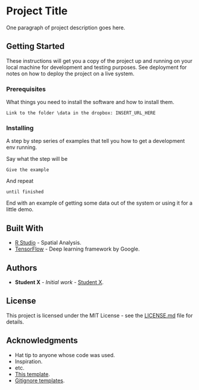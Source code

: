# Project Title

One paragraph of project description goes here.

## Getting Started

These instructions will get you a copy of the project up and running on your local machine for development and testing purposes. See deployment for notes on how to deploy the project on a live system.

### Prerequisites

What things you need to install the software and how to install them.

```
Link to the folder \data in the dropbox: INSERT_URL_HERE
```

### Installing

A step by step series of examples that tell you how to get a development env running.

Say what the step will be

```
Give the example
```

And repeat

```
until finished
```

End with an example of getting some data out of the system or using it for a little demo.

## Built With

* [R Studio](https://www.rstudio.com/) - Spatial Analysis. 
* [TensorFlow](https://www.tensorflow.org/) - Deep learning framework by Google. 


## Authors

* **Student X** - *Initial work* - [Student X](https://github.com/studentX).

## License

This project is licensed under the MIT License - see the [LICENSE.md](LICENSE.md) file for details.

## Acknowledgments

* Hat tip to anyone whose code was used.
* Inspiration.
* etc.
* [This template]( https://gist.github.com/PurpleBooth/109311bb0361f32d87a2).
* [Gitignore templates](https://github.com/github/gitignore).

